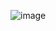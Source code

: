![image](https://github.com/Carlosomr/Projeto-Moveis-Rocketseat/assets/142277959/2eacc6cb-36e7-413a-b412-8fe0cbd1364b)
